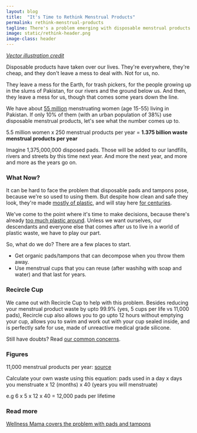 ```yaml
---
layout: blog
title:  "It's Time to Rethink Menstrual Products"
permalink: rethink-menstrual-products
tagline: There's a problem emerging with disposable menstrual products
image: static/rethink-header.png
image-class: header
---
```


*[Vector illustration credit](https://vecteezy.com)*

Disposable products have taken over our lives. They're everywhere, they're cheap, and they don't leave a mess to deal with. Not for us, no.

They leave a mess for the Earth, for trash pickers, for the people growing up in the slums of Pakistan, for our rivers and the ground below us. And then, they leave a mess for us, though that comes some years down the line.

We have about [55 million](https://www.indexmundi.com/pakistan/demographics_profile.html) menstruating women (age 15-55) living in Pakistan. If only 10% of them (with an urban population of 38%) use disposable menstrual products, let's see what the number comes up to.

5.5 million women x 250 menstrual products per year = **1.375 billion waste menstrual products per year**

Imagine 1,375,000,000 disposed pads. Those will be added to our landfills, rivers and streets by this time next year. And more the next year, and more and more as the years go on.

### What Now?

It can be hard to face the problem that disposable pads and tampons pose, because we're so used to using them. But despite how clean and safe they look, they're made [mostly of plastic](http://www.huffingtonpost.com/dr-mercola/feminine-hygiene-products_b_3359581.html), and will stay here [for centuries](http://www.slate.com/articles/news_and_politics/explainer/2007/06/will_my_plastic_bag_still_be_here_in_2507.html).

We've come to the point where it's time to make decisions, because there's already
[too much plastic around](http://www.pbs.org/newshour/rundown/humans-made-8-3-billion-tons-plastic-go/).
Unless we want ourselves, our descendants and everyone else that comes after us to live in a world of
plastic waste, we have to play our part.

So, what do we do? There are a few places to start.

* Get organic pads/tampons that can decompose when you throw them away.
* Use menstrual cups that you can reuse (after washihg with soap and water) and that last for years.

### Recircle Cup

We came out with Recircle Cup to help with this problem. Besides reducing your menstrual product waste by upto 99.9% (yes, 5 cups per life vs 11,000 pads), Recircle cup also allows you to go upto 12 hours without emptying your cup, allows you to swim and work out with your cup sealed inside, and is perfectly safe for use, made of unreactive medical grade silicone.

Still have doubts? Read [our common concerns](http://www.recircle.life/common-concerns).


### Figures

11,000 menstrual products per year: [source](https://www.wen.org.uk/environmenstrual/)

Calculate your own waste using this equation: pads used in a day x days you menstruate x 12 (months) x 40 (years you will menstruate)

e.g 6 x 5 x 12 x 40 = 12,000 pads per lifetime

### Read more

[Wellness Mama covers the problem with pads and tampons](https://wellnessmama.com/25415/problem-with-pads-tampons/)


